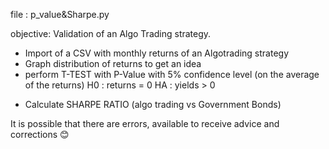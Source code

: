 file : p_value&Sharpe.py

objective: Validation of an Algo Trading strategy. 
- Import of a CSV with monthly returns of an Algotrading strategy 
- Graph distribution of returns to get an idea
- perform T-TEST with P-Value with 5% confidence level (on the average of the returns)
  H0 : returns = 0
  HA : yields > 0
* Calculate SHARPE RATIO (algo trading vs Government Bonds)

It is possible that there are errors, available to receive advice and corrections 😊
